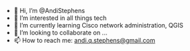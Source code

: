 - 👋 Hi, I’m @AndiStephens
- 👀 I’m interested in all things tech
- 🌱 I’m currently learning Cisco network administration, QGIS
- 💞️ I’m looking to collaborate on ...
- 📫 How to reach me:  andi.q.stephens@gmail.com

<!---
AndiStephens/AndiStephens is a ✨ special ✨ repository because its `README.md` (this file) appears on your GitHub profile.
You can click the Preview link to take a look at your changes.
--->
